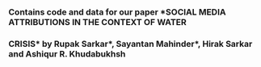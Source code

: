 ### Contains code and data for our paper *SOCIAL MEDIA ATTRIBUTIONS IN THE CONTEXT OF WATER
### CRISIS* by Rupak Sarkar*, Sayantan Mahinder*, Hirak Sarkar and Ashiqur R. Khudabukhsh 
